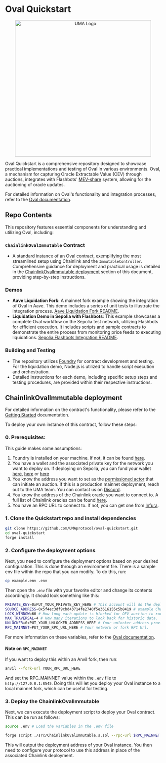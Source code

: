 # Oval Quickstart

<p align="center"> <img alt="UMA Logo" src="https://i.imgur.com/fSkkK5M.png" width="440"> </p>

Oval Quickstart is a comprehensive repository designed to showcase practical implementations and testing of Oval in various environments. Oval, a mechanism for capturing Oracle Extractable Value (OEV) through auctions, integrates with Flashbots' [MEV-share](https://docs.flashbots.net/flashbots-protect/mev-share) system, allowing for the auctioning of oracle updates.

For detailed information on Oval's functionality and integration processes, refer to the [Oval documentation](https://docs.oval.xyz/).

## Repo Contents

This repository features essential components for understanding and utilizing Oval, including:

### `ChainlinkOvalImmutable` Contract

- A standard instance of an Oval contract, exemplifying the most streamlined setup using Chainlink and the `ImmutableController`. Comprehensive guidance for deployment and practical usage is detailed in the [ChainlinkOvalImmutable deployment](#chainlinkovalimmutable-deployment) section of this document, providing step-by-step instructions.

### Demos

- **Aave Liquidation Fork**: A mainnet fork example showing the integration of Oval in Aave. This demo includes a series of unit tests to illustrate the integration process. [Aave Liquidation Fork README](./test/readme.md).
- **Liquidation Demo in Sepolia with Flashbots**: This example showcases a complete Oval workflow on the Sepolia test network, utilizing Flashbots for efficient execution. It includes scripts and sample contracts to demonstrate the entire process from monitoring price feeds to executing liquidations. [Sepolia Flashbots Integration README](./liquidation-demo-flashbots/readme.md).

### Building and Testing

- The repository utilizes [Foundry](https://github.com/foundry-rs/foundry) for contract development and testing. For the liquidation demo, Node.js is utilized to handle script execution and orchestration.
- Detailed instructions for each demo, including specific setup steps and testing procedures, are provided within their respective instructions.

## ChainlinkOvalImmutable deployment

For detailed information on the contract's functionality, please refer to the [Getting Started](https://docs.oval.xyz/integration/getting-started) documentation.

To deploy your own instance of this contract, follow these steps:

### **0. Prerequisites:**

This guide makes some assumptions:

1.  Foundry is installed on your machine. If not, it can be found [here](https://book.getfoundry.sh/getting-started/installation).
2.  You have a wallet and the associated private key for the network you want to deploy on. If deploying on Sepolia, you can fund your wallet [here](https://www.alchemy.com/faucets/ethereum-sepolia), [here](https://sepolia-faucet.pk910.de/) or [here](https://www.sepoliafaucet.io/)
3.  You know the address you want to set as the [permissioned actor](https://docs.oval.xyz/mechanism-details/mechanism-description) that can initiate an auction. If this is a production mainnet deployment, reach out to the UMA team. You can contact us on [Discord](https://discord.uma.xyz/).
4.  You know the address of the Chainlink oracle you want to connect to. A full list of Chainlink oracles can be found [here](https://data.chain.link/ethereum/mainnet/crypto-usd).
5.  You have an RPC URL to connect to. If not, you can get one from [Infura](https://www.infura.io/).

### 1. Clone the Quickstart repo and install dependencies

```bash
git clone https://github.com/UMAprotocol/oval-quickstart.git
cd oval-quickstart
forge install
```

### **2. Configure the deployment options**

Next, you need to configure the deployment options based on your desired configuration. This is done through an environment file. There is a sample env file within the repo that you can modify. To do this, run:

```bash
cp example.env .env
```

Then open the `.env` file with your favorite editor and change its contents accordingly. It should look something like this:

```bash
PRIVATE_KEY=0xPUT_YOUR_PRIVATE_KEY_HERE # This account will do the deployment
SOURCE_ADDRESS=0x5f4ec3df9cbd43714fe2740f5e3616155c5b8419 # example Chainlink ETH/USD
LOCK_WINDOW=60 # How long each update is blocked for OEV auction to run.
MAX_TRAVERSAL=4 # How many iterations to look back for historic data.
UNLOCKER=0xPUT_YOUR_UNLOCKER_ADDRESS_HERE # Your unlocker address provided on Discord.
RPC_MAINNET=PUT_YOUR_RPC_URL_HERE # Your network or fork RPC Url.
```

For more information on these variables, refer to the [Oval documentation](https://docs.oval.xyz/integration/getting-started).

#### **Note on `RPC_MAINNET`**

If you want to deploy this within an Anvil fork, then run:

```bash
anvil --fork-url YOUR_RPC_URL_HERE
```

And set the RPC_MAINNET value within the `.env` file to `http://127.0.0.1:8545`. Doing this will let you deploy your Oval instance to a local mainnet fork, which can be useful for testing.

### **3. Deploy the ChainlinkOvalImmutable**

Next, we can execute the deployment script to deploy your Oval contract. This can be run as follows:

```bash
source .env # Load the variables in the .env file

forge script ./src/ChainlinkOvalImmutable.s.sol --rpc-url $RPC_MAINNET --broadcast
```

This will output the deployment address of your Oval instance. You then need to configure your protocol to use this address in place of the associated Chainlink deployment.
